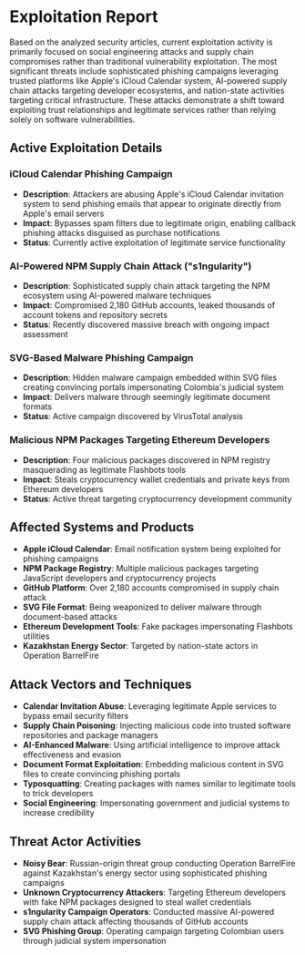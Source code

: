 # Exploitation Report

Based on the analyzed security articles, current exploitation activity is primarily focused on social engineering attacks and supply chain compromises rather than traditional vulnerability exploitation. The most significant threats include sophisticated phishing campaigns leveraging trusted platforms like Apple's iCloud Calendar system, AI-powered supply chain attacks targeting developer ecosystems, and nation-state activities targeting critical infrastructure. These attacks demonstrate a shift toward exploiting trust relationships and legitimate services rather than relying solely on software vulnerabilities.

## Active Exploitation Details

### iCloud Calendar Phishing Campaign
- **Description**: Attackers are abusing Apple's iCloud Calendar invitation system to send phishing emails that appear to originate directly from Apple's email servers
- **Impact**: Bypasses spam filters due to legitimate origin, enabling callback phishing attacks disguised as purchase notifications
- **Status**: Currently active exploitation of legitimate service functionality

### AI-Powered NPM Supply Chain Attack ("s1ngularity")
- **Description**: Sophisticated supply chain attack targeting the NPM ecosystem using AI-powered malware techniques
- **Impact**: Compromised 2,180 GitHub accounts, leaked thousands of account tokens and repository secrets
- **Status**: Recently discovered massive breach with ongoing impact assessment

### SVG-Based Malware Phishing Campaign
- **Description**: Hidden malware campaign embedded within SVG files creating convincing portals impersonating Colombia's judicial system
- **Impact**: Delivers malware through seemingly legitimate document formats
- **Status**: Active campaign discovered by VirusTotal analysis

### Malicious NPM Packages Targeting Ethereum Developers
- **Description**: Four malicious packages discovered in NPM registry masquerading as legitimate Flashbots tools
- **Impact**: Steals cryptocurrency wallet credentials and private keys from Ethereum developers
- **Status**: Active threat targeting cryptocurrency development community

## Affected Systems and Products

- **Apple iCloud Calendar**: Email notification system being exploited for phishing campaigns
- **NPM Package Registry**: Multiple malicious packages targeting JavaScript developers and cryptocurrency projects
- **GitHub Platform**: Over 2,180 accounts compromised in supply chain attack
- **SVG File Format**: Being weaponized to deliver malware through document-based attacks
- **Ethereum Development Tools**: Fake packages impersonating Flashbots utilities
- **Kazakhstan Energy Sector**: Targeted by nation-state actors in Operation BarrelFire

## Attack Vectors and Techniques

- **Calendar Invitation Abuse**: Leveraging legitimate Apple services to bypass email security filters
- **Supply Chain Poisoning**: Injecting malicious code into trusted software repositories and package managers
- **AI-Enhanced Malware**: Using artificial intelligence to improve attack effectiveness and evasion
- **Document Format Exploitation**: Embedding malicious content in SVG files to create convincing phishing portals
- **Typosquatting**: Creating packages with names similar to legitimate tools to trick developers
- **Social Engineering**: Impersonating government and judicial systems to increase credibility

## Threat Actor Activities

- **Noisy Bear**: Russian-origin threat group conducting Operation BarrelFire against Kazakhstan's energy sector using sophisticated phishing campaigns
- **Unknown Cryptocurrency Attackers**: Targeting Ethereum developers with fake NPM packages designed to steal wallet credentials
- **s1ngularity Campaign Operators**: Conducted massive AI-powered supply chain attack affecting thousands of GitHub accounts
- **SVG Phishing Group**: Operating campaign targeting Colombian users through judicial system impersonation